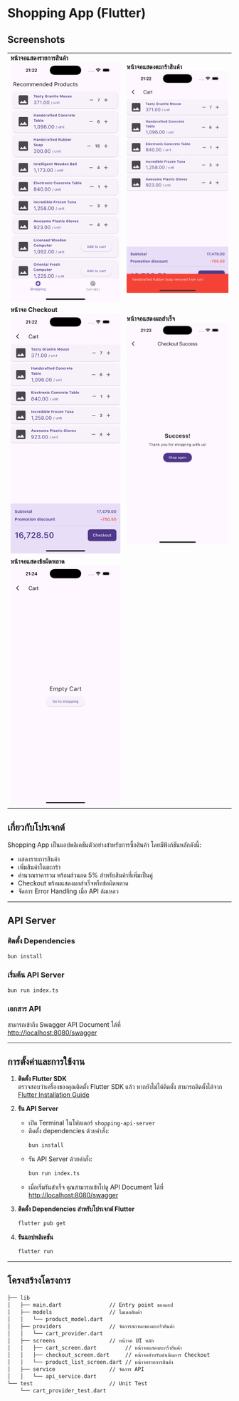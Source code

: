 # **Shopping App (Flutter)**

## **Screenshots**

<table>
  <tr>
    <td>
      <strong>หน้าจอแสดงรายการสินค้า</strong><br>
      <img src="./screenshot/Simulator%20Screenshot%20-%20iPhone%2016%20Pro%20Max%20-%202025-02-12%20at%2021.22.32.png" alt="Product List">
    </td>
    <td>
      <strong>หน้าจอแสดงตะกร้าสินค้า</strong><br>
      <img src="./screenshot/Simulator%20Screenshot%20-%20iPhone%2016%20Pro%20Max%20-%202025-02-12%20at%2021.22.38.png" alt="Cart">
    </td>
  </tr>
  <tr>
    <td>
      <strong>หน้าจอ Checkout</strong><br>
      <img src="./screenshot/Simulator%20Screenshot%20-%20iPhone%2016%20Pro%20Max%20-%202025-02-12%20at%2021.22.47.png" alt="Checkout">
    </td>
    <td>
      <strong>หน้าจอแสดงผลสำเร็จ</strong><br>
      <img src="./screenshot/Simulator%20Screenshot%20-%20iPhone%2016%20Pro%20Max%20-%202025-02-12%20at%2021.23.41.png" alt="Success">
    </td>
  </tr>
  <tr>
    <td>
      <strong>หน้าจอแสดงข้อผิดพลาด</strong><br>
      <img src="./screenshot/Simulator%20Screenshot%20-%20iPhone%2016%20Pro%20Max%20-%202025-02-12%20at%2021.24.08.png" alt="Error">
    </td>
  </tr>
</table>

## **เกี่ยวกับโปรเจกต์**
Shopping App เป็นแอปพลิเคชันตัวอย่างสำหรับการซื้อสินค้า โดยมีฟังก์ชันหลักดังนี้:
- แสดงรายการสินค้า
- เพิ่มสินค้าในตะกร้า
- คำนวณราคารวม พร้อมส่วนลด 5% สำหรับสินค้าที่เพิ่มเป็นคู่
- Checkout พร้อมแสดงผลสำเร็จหรือข้อผิดพลาด
- จัดการ Error Handling เมื่อ API ล้มเหลว

---

## **API Server**

### **ติดตั้ง Dependencies**
```bash
bun install
```

### **เริ่มต้น API Server**
```bash
bun run index.ts
```

### **เอกสาร API**
สามารถเข้าถึง Swagger API Document ได้ที่  
[http://localhost:8080/swagger](http://localhost:8080/swagger)

---

## **การตั้งค่าและการใช้งาน**

1. **ติดตั้ง Flutter SDK**  
   ตรวจสอบว่าเครื่องของคุณติดตั้ง Flutter SDK แล้ว หากยังไม่ได้ติดตั้ง สามารถติดตั้งได้จาก [Flutter Installation Guide](https://flutter.dev/docs/get-started/install)

2. **รัน API Server**  
   - เปิด Terminal ในโฟลเดอร์ `shopping-api-server`  
   - ติดตั้ง dependencies ด้วยคำสั่ง:
     ```bash
     bun install
     ```
   - รัน API Server ด้วยคำสั่ง:
     ```bash
     bun run index.ts
     ```
   - เมื่อเริ่มรันสำเร็จ คุณสามารถเข้าไปดู API Document ได้ที่ [http://localhost:8080/swagger](http://localhost:8080/swagger)

3. **ติดตั้ง Dependencies สำหรับโปรเจกต์ Flutter**
   ```bash
   flutter pub get
   ```

4. **รันแอปพลิเคชัน**
   ```bash
   flutter run
   ```

---

## **โครงสร้างโครงการ**
```
├── lib
│   ├── main.dart               // Entry point ของแอป
│   ├── models                  // โมเดลสินค้า
│   │   └── product_model.dart
│   ├── providers               // จัดการสถานะของตะกร้าสินค้า
│   │   └── cart_provider.dart
│   ├── screens                 // หน้าจอ UI หลัก
│   │   ├── cart_screen.dart         // หน้าจอแสดงตะกร้าสินค้า
│   │   ├── checkout_screen.dart     // หน้าจอสำหรับดำเนินการ Checkout
│   │   └── product_list_screen.dart // หน้าจอรายการสินค้า
│   ├── service                 // จัดการ API
│   │   └── api_service.dart
└── test                        // Unit Test
    └── cart_provider_test.dart
```
